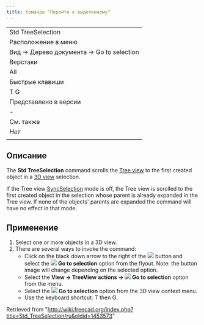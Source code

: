 ```yaml
---
title: Команда "Перейти к выделенному"
---
```

|  |
| --- |
| Std TreeSelection |
| Расположение в меню |
| Вид → Дерево документа → Go to selection |
| Верстаки |
| All |
| Быстрые клавиши |
| T G |
| Представлено в версии |
| - |
| См. также |
| *Нет* |
|  |

## Описание

The **Std TreeSelection** command scrolls the [Tree view](/Tree_view "Tree view") to the first created object in a [3D view](/3D_view "3D view") selection.

If the Tree view [SyncSelection](/Std_TreeSyncSelection "Std TreeSyncSelection") mode is off, the Tree view is scrolled to the first created object in the selection whose parent is already expanded in the Tree view. If none of the objects' parents are expanded the command will have no effect in that mode.

## Применение

1. Select one or more objects in a 3D view.
2. There are several ways to invoke the command:
   * Click on the black down arrow to the right of the ![](/images/Std_TreeSyncView.svg) button and select the **![](/images/Std_TreeSelection.svg) Go to selection** option from the flyout. Note: the button image will change depending on the selected option.
   * Select the **View → TreeView actions → ![](/images/Std_TreeSelection.svg) Go to selection** option from the menu.
   * Select the **![](/images/Std_TreeSelection.svg) Go to selection** option from the 3D view context menu.
   * Use the keyboard shortcut: T then G.

Retrieved from "<http://wiki.freecad.org/index.php?title=Std_TreeSelection/ru&oldid=1453573>"